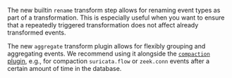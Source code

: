 The new builtin `rename` transform step allows for renaming event types as part
of a transformation. This is especially useful when you want to ensure that a
repeatedly triggered transformation does not affect already transformed events.

The new `aggregate` transform plugin allows for flexibly grouping and
aggregating events. We recommend using it alongside the [`compaction`
plugin](https://docs.tenzir.com/vast/features/compaction), e.g., for compaction
`suricata.flow` or `zeek.conn` events after a certain amount of time in the
database.
